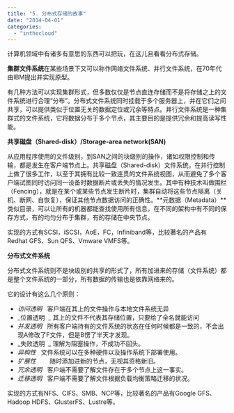 ```yaml
---
title: "5. 分布式存储的故事"
date: "2014-04-01"
categories: 
  - "inthecloud"
---
```


计算机领域中有诸多有意思的东西可以把玩，在这儿且看看分布式存储。

**集群文件系统**在某些场景下又可以称作网络文件系统、并行文件系统，在70年代由IBM提出并实现原型。

有几种方法可以实现集群形式，但多数仅仅是节点直连存储而不是将存储之上的文件系统进行合理“分布”。分布式文件系统同时挂载于多个服务器上，并在它们之间共享，可以提供类似于位置无关的数据定位或冗余等特点。并行文件系统是一种集群式的文件系统，它将数据分布于多个节点，其主要目的是提供冗余和提高读写性能。

**共享磁盘（Shared-disk）/Storage-area network(SAN)**

从应用程序使用的文件级别，到SAN之间的块级别的操作，诸如权限控制和传输，都是发生在客户端节点上。共享磁盘（Shared-disk）文件系统，在并行控制上做了很多工作，以至于其拥有比较一致连贯的文件系统视图，从而避免了多个客户端试图同时访问同一设备时数据断片或丢失的情况发生。其中有种技术叫做围栏（Fencing），就是在某个或某些节点发生断片时，集群自动将这些节点隔离（关机、断网、自恢复），保证其他节点数据访问的正确性。**元数据（Metadata）**类似目录，可以让所有的机器都能查找使用所有信息，在不同的架构中有不同的保存方式，有的均匀分布于集群，有的存储在中央节点。

实现的方式有SCSI，iSCSI，AoE，FC，Infiniband等，比较著名的产品有Redhat GFS、Sun QFS、Vmware VMFS等。

**分布式文件系统**

分布式文件系统则不是块级别的共享的形式了，所有加进来的存储（文件系统）都是整个文件系统的一部分，所有数据的传输也是依靠网络来的。

它的设计有这么几个原则：

- _访问透明_   客户端在其上的文件操作与本地文件系统无异
- _位置透明  _ 其上的文件不代表其存储位置，只要给了全名就能访问
- _并发透明_   所有客户端持有的文件系统的状态在任何时候都是一致的，不会出现A修改了F文件，但是B愣了半天才发现。
- _失败透明  _ 理解为阻塞操作，不成功不回头。
- _异构性_   文件系统可以在多种硬件以及操作系统下部署使用。
- _扩展性_        随时添加进新的节点，无视其资格新旧。
- _冗余透明_   客户端不需要了解文件存在于多个节点上这一事实。
- _迁移透明_   客户端不需要了解文件根据负载均衡策略迁移的状况。

实现的方式有NFS、CIFS、SMB、NCP等，比较著名的产品有Google GFS、Hadoop HDFS、GlusterFS、Lustre等。

